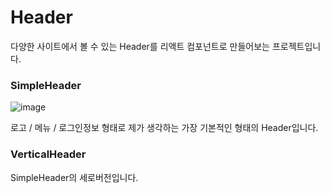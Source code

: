 # Header

다양한 사이트에서 볼 수 있는 Header를 리액트 컴포넌트로 만들어보는 프로젝트입니다.

### SimpleHeader

![image](https://user-images.githubusercontent.com/87294942/215110965-63f46fa5-abc0-4d69-b799-abf157ed7334.png)

로고 / 메뉴 / 로그인정보 형태로 제가 생각하는 가장 기본적인 형태의 Header입니다.

### VerticalHeader

SimpleHeader의 세로버전입니다.